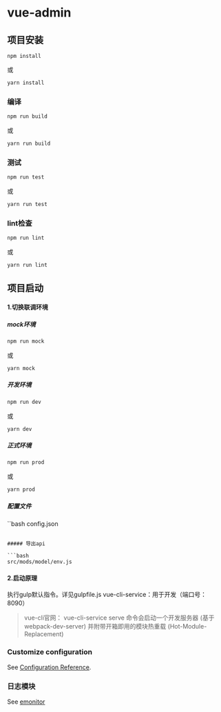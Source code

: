 # vue-admin

## 项目安装
```
npm install
```
或
```bash
yarn install
```

### 编译

```bash
npm run build
```
或
```bash
yarn run build
```

### 测试

```bash
npm run test
```
或
```bash
yarn run test
```

### lint检查
```bash
npm run lint
```
或
```bash
yarn run lint
```
## 项目启动

#### 1.切换联调环境

##### mock环境
```bash
npm run mock 
```
或
```bash
yarn mock
```

##### 开发环境
```bash
npm run dev
```
或
```bash
yarn dev
```

##### 正式环境
```bash
npm run prod
```
或
```bash
yarn prod
```

##### 配置文件

``bash
config.json
```

##### 导出api

```bash
src/mods/model/env.js
```

#### 2.启动原理
执行gulp默认指令。详见gulpfile.js
vue-cli-service：用于开发（端口号：8090）
> vue-cli官网：
vue-cli-service serve 命令会启动一个开发服务器 (基于 webpack-dev-server) 并附带开箱即用的模块热重载 (Hot-Module-Replacement)

### Customize configuration
See [Configuration Reference](https://cli.vuejs.org/config/).


### 日志模块

See [emonitor](https://git.code.oa.com/news/emonitor)

